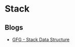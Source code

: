 # Stack

## Blogs

-   [GFG - Stack Data Structure](https://www.geeksforgeeks.org/stack-data-structure/)
